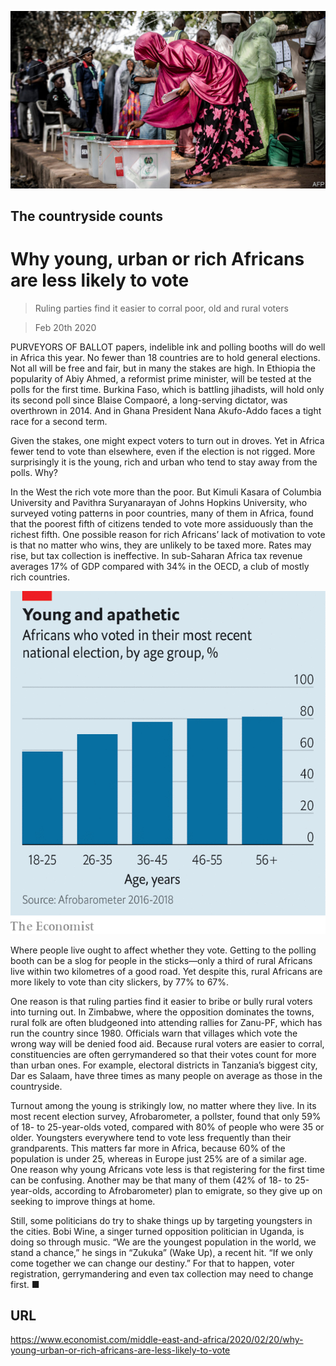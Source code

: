 ![](./images/20200222_MAP501.jpg)

## The countryside counts

# Why young, urban or rich Africans are less likely to vote

> Ruling parties find it easier to corral poor, old and rural voters

> Feb 20th 2020

PURVEYORS OF BALLOT papers, indelible ink and polling booths will do well in Africa this year. No fewer than 18 countries are to hold general elections. Not all will be free and fair, but in many the stakes are high. In Ethiopia the popularity of Abiy Ahmed, a reformist prime minister, will be tested at the polls for the first time. Burkina Faso, which is battling jihadists, will hold only its second poll since Blaise Compaoré, a long-serving dictator, was overthrown in 2014. And in Ghana President Nana Akufo-Addo faces a tight race for a second term.

Given the stakes, one might expect voters to turn out in droves. Yet in Africa fewer tend to vote than elsewhere, even if the election is not rigged. More surprisingly it is the young, rich and urban who tend to stay away from the polls. Why?

In the West the rich vote more than the poor. But Kimuli Kasara of Columbia University and Pavithra Suryanarayan of Johns Hopkins University, who surveyed voting patterns in poor countries, many of them in Africa, found that the poorest fifth of citizens tended to vote more assiduously than the richest fifth. One possible reason for rich Africans’ lack of motivation to vote is that no matter who wins, they are unlikely to be taxed more. Rates may rise, but tax collection is ineffective. In sub-Saharan Africa tax revenue averages 17% of GDP compared with 34% in the OECD, a club of mostly rich countries.

![](./images/20200222_MAC230.png)

Where people live ought to affect whether they vote. Getting to the polling booth can be a slog for people in the sticks—only a third of rural Africans live within two kilometres of a good road. Yet despite this, rural Africans are more likely to vote than city slickers, by 77% to 67%.

One reason is that ruling parties find it easier to bribe or bully rural voters into turning out. In Zimbabwe, where the opposition dominates the towns, rural folk are often bludgeoned into attending rallies for Zanu-PF, which has run the country since 1980. Officials warn that villages which vote the wrong way will be denied food aid. Because rural voters are easier to corral, constituencies are often gerrymandered so that their votes count for more than urban ones. For example, electoral districts in Tanzania’s biggest city, Dar es Salaam, have three times as many people on average as those in the countryside.

Turnout among the young is strikingly low, no matter where they live. In its most recent election survey, Afrobarometer, a pollster, found that only 59% of 18- to 25-year-olds voted, compared with 80% of people who were 35 or older. Youngsters everywhere tend to vote less frequently than their grandparents. This matters far more in Africa, because 60% of the population is under 25, whereas in Europe just 25% are of a similar age. One reason why young Africans vote less is that registering for the first time can be confusing. Another may be that many of them (42% of 18- to 25-year-olds, according to Afrobarometer) plan to emigrate, so they give up on seeking to improve things at home.

Still, some politicians do try to shake things up by targeting youngsters in the cities. Bobi Wine, a singer turned opposition politician in Uganda, is doing so through music. “We are the youngest population in the world, we stand a chance,” he sings in “Zukuka” (Wake Up), a recent hit. “If we only come together we can change our destiny.” For that to happen, voter registration, gerrymandering and even tax collection may need to change first. ■

## URL

https://www.economist.com/middle-east-and-africa/2020/02/20/why-young-urban-or-rich-africans-are-less-likely-to-vote
